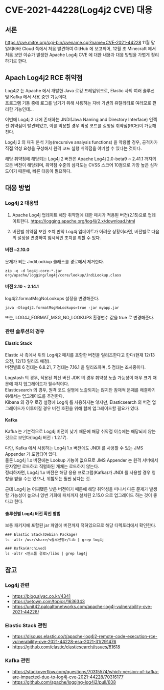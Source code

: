 # CVE-2021-44228(Log4j2 CVE) 대응

## 서론
https://cve.mitre.org/cgi-bin/cvename.cgi?name=CVE-2021-44228
11월 말 알리바바 Cloud 쪽에서 처음 발견하여 GitHub 에 보고되어, 12월 초 Minecraft 에서 처음 보안 이슈가 발생한 Apache Log4j CVE 에 대한 내용과 대응 방법을 가볍게 정리하기로 한다.

## Apach Log4j2 RCE 취약점
Log4j2 는 Apache 에서 개발한 Java 로깅 프레임워크로, Elastic 사의 여러 솔루션 및 Kafka 에서 사용 중인 기능이다.  
프로그램 기동 중에 로그를 남기기 위해 사용하는 자바 기반의 유틸리티로 여러모로 편리한 기능인데…

이번에 Log4j 2 내에 존재하는 JNDI(Java Naming and Directory Interface) 인젝션 취약점이 발견되었고, 이를 악용할 경우 악성 코드를 실행될 취약점(RCE)이 가능해진다.

Log4j 2 의 재귀 분석 기능(recursive analysis functions) 을 악용할 경우, 공격자가 직접 악성 요청을 구성해서 원격 코드 실행 취약점을 야기할 수 있다는 것이다.

해당 취약점에 해당되는 Log4j 2 버전은 Apache Log4j 2.0-beta9 ~ 2.41.1 까지의 모든 버전이 해당되며, 취약점 수준의 심각도는 CVSS 스코어 10점으로 가장 높은 심각도이기 때문에, 빠른 대응이 필요하다.

## 대응 방법
### Log4j 2 대응법
1. Apache Log4j 업데이트
해당 취약점에 대한 패치가 적용된 버전(2.15)으로 업데이트한다.
https://logging.apache.org/log4j/2.x/download.html

2. 버전별 취약점 보완 조치
만약 Log4j 업데이트가 어려운 상황이라면, 버전별로 다음의 설정을 변경하여 임시적인 조치를 취할 수 있다.
#### 버전 ~2.10.0
문제가 되는 JndiLookiup 클래스를 경로에서 제거한다.
```
zip -q -d log4j-core-*.jar org/apache/logging/log4j/core/lookup/JndiLookup.class
```

#### 버전 2.10 ~ 2.14.1
log4j2.formatMsgNoLookups 설정을 변경해준다.
```
java -Dlog4j2.formatMsgNoLookups=true -jar myapp.jar
```

또는, LOG4J_FORMAT_MSG_NO_LOOKUPS 환경변수 값을 true 로 변경해준다.

### 관련 솔루션의 경우
#### Elastic Stack
Elastic 사 측에서 위의 Log4j2 패치를 포함한 버전을 릴리즈한다고 한다(현재 12/13 오전, 12/13 릴리즈 예정).  
버전별로 6 점대는 6.8.21, 7 점대는 7.16.1 을 릴리즈하며, 5 점대는 조사중이다.

Logstash 의 경우, 적용된 최신 버전 JDK 의 경우 취약성 노출 가능성이 매우 크기 때문에 패치 업그레이드가 필수적이다.  
Elasticsearch 의 경우, 원격 코드 실행에 노출되지는 않지만 잠재적 문제를 해결하기 위해서는 업그레이드를 추천한다.  
Kibana 의 경우 로깅 설정에 Log4j 를 사용하지는 않지만, Elasticsearch 의 버전 업그레이드가 이루어질 경우 버전 호환을 위해 함께 업그레이드할 필요가 있다.

#### Kafka
Kafka 는 기본적으로 Log4j 버전이 낮기 때문에 해당 취약점 이슈에는 해당되지 않는 것으로 보인다(log4j 버전 : 1.2.17).

다만, Kafka 에서 사용하는 Log4j 1.x 버전에도 JNDI 를 사용할 수 있는 JMS Appender 가 포함되어 있다.  
물론 Log4j 1.x 버전에는 Lookup 기능이 없으므로 JMS Appender 는 원격 서버에서 문자열만 로드하고 직렬화된 개체는 로드하지 않는다.  
정리하자면, Log4j 1.x 버전은 해당 응용 프로그램(Kafka)가 JNDI 를 사용할 경우 영향을 받을 수는 있으나, 위험도는 훨씬 낮다는 것.  

근데 Log4j 는 어찌됐든 낮은 버전이기 때문에 해당 취약성을 떠나서 다른 문제가 발생할 가능성이 높으니 잉번 기회에 패치까지 설치된 2.15.0 으로 업그레이드 하는 것이 좋다고 한다.

#### 솔루션별 Log4j 버전 확인 방법
보통 패키지에 포함된 jar 파일에 버전까지 적혀있으므로 해당 디렉토리에서 확인한다.
```
### Elastic Stack(Debian Package)
ls -altr /usr/share/<솔루션명>/lib | grep log4j

### Kafka(Archived)
ls -altr <인스톨 경로>/libs | grep log4j
```

## 참고
### Log4j 관련
* https://blog.alyac.co.kr/4341 
* https://xetown.com/topics/1636343
* https://unit42.paloaltonetworks.com/apache-log4j-vulnerability-cve-2021-44228/
### Elastic Stack 관련
* https://discuss.elastic.co/t/apache-log4j2-remote-code-execution-rce-vulnerability-cve-2021-44228-esa-2021-31/291476
* https://github.com/elastic/elasticsearch/issues/81618
### Kafka 관련
* https://stackoverflow.com/questions/70315574/which-version-of-kafka-are-impacted-due-to-log4j-cve-2021-44228/70316177
* https://github.com/apache/logging-log4j2/pull/608
